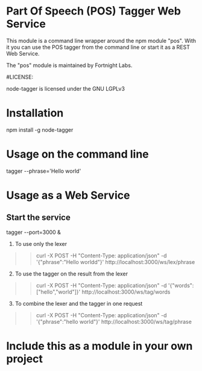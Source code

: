 # Part Of Speech (POS) Tagger Web Service

This module is a command line wrapper around the npm module "pos". With it you
can use the POS tagger from the command line or start it as a REST Web Service.

The "pos" module  is maintained by Fortnight Labs.

#LICENSE:

node-tagger is licensed under the GNU LGPLv3


# Installation

npm install -g node-tagger

# Usage on the command line

tagger --phrase='Hello world'

# Usage as a Web Service

## Start the service
tagger --port=3000 &

1. To use only the lexer
>> curl -X POST -H "Content-Type: application/json" -d '{"phrase":"Hello worldd"}' http://localhost:3000/ws/lex/phrase

2. To use the tagger on the result from the lexer
>> curl -X POST -H "Content-Type: application/json" -d '{"words":["hello","world"]}' http://localhost:3000/ws/tag/words

3. To combine the lexer and the tagger in one request
>> curl -X POST -H "Content-Type: application/json" -d '{"phrase":"hello world"}' http://localhost:3000/ws/tag/phrase


# Include this as a module in your own project
